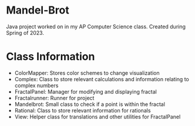 # Mandel-Brot
Java project worked on in my AP Computer Science class. Created during Spring of 2023.

#  Class Information
- ColorMapper: Stores color schemes to change visualization
- Complex: Class to store relevant calculations and information relating to complex numbers
- FractalPanel: Manager for modifying and displaying fractal
- Fractalrunner: Runner for project
- Mandelbrot: Small class to check if a point is within the fractal
- Rational: Class to store relevant information for rationals
- View: Helper class for translations and other utilities for FractalPanel
